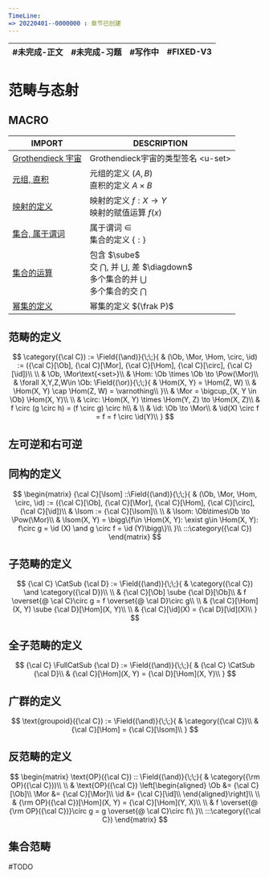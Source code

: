 ```yaml
---
TimeLine: 
=> 20220401--0000000 : 章节已创建
---
```

| #未完成-正文 | #未完成-习题 | #写作中 | #FIXED-V3 | 
| ------------ | ------------ | ------- | ------- |

# 范畴与态射

## MACRO

| IMPORT                                                       | DESCRIPTION                                                                                                                |
| ------------------------------------------------------------ | -------------------------------------------------------------------------------------------------------------------------- |
| [Grothendieck 宇宙](模型-ZFC公理系统.md#Grothendieck%20宇宙) | Grothendieck宇宙的类型签名 $\text{<u-set>}$                                                                                |
| [元组, 直积](模型-ZFC公理系统.md#元组%20直积)                | 元组的定义 $(A,B)$ <br /> 直积的定义 $A \times B$                                                                          |
| [映射的定义](模型-ZFC公理系统.md#映射的定义)                 | 映射的定义 $f:X\to Y$  <br /> 映射的赋值运算 $f(x)$                                                                        |
| [集合, 属于谓词](模型-ZFC公理系统.md#集合%20属于谓词)        | 属于谓词 $\in$ <br /> 集合的定义 $\{:\}$                                                                                   |
| [集合的运算](模型-ZFC公理系统.md#集合的运算)                 | 包含 $\sube$ <br /> 交 $\bigcap$, 并 $\bigcup$, 差 $\diagdown$ <br /> 多个集合的并 $\bigcup$ <br /> 多个集合的交 $\bigcap$ |
| [幂集的定义](模型-ZFC公理系统.md#幂集的定义)                 | 幂集的定义 ${\frak P}$                                                                                                     |


## 范畴的定义

$$
\category({\cal C}) := 
\Field{(\and)}{\;\;}{
    & (\Ob, \Mor, \Hom, \circ, \id) 
        := ({\cal C}[\Ob], {\cal C}[\Mor], {\cal C}[\Hom], 
            {\cal C}[\circ], {\cal C}[\id])\\
    \\
    & \Ob, \Mor\text{<set>}\\
    & \Hom: \Ob \times \Ob  \to \Pow(\Mor)\\
    & \forall X,Y,Z,W\in \Ob:
    \Field{(\or)}{\;\;}{
        & \Hom(X, Y) = \Hom(Z, W) \\
        & \Hom(X, Y) \cap \Hom(Z, W) = \varnothing\\
    }\\
    & \Mor = \bigcup_{X, Y \in \Ob} \Hom(X, Y)\\
    \\
    & \circ: \Hom(X, Y) \times \Hom(Y, Z) \to \Hom(X, Z)\\
    & f \circ (g \circ h) = (f \circ g) \circ h\\
    & \\
    & \id: \Ob \to \Mor\\
    & \id(X) \circ f = f = f \circ \id(Y)\\
}
$$

## 左可逆和右可逆

$$
$$

## 同构的定义

$$
\begin{matrix}
{\cal C}[\Isom]
::\Field{(\and)}{\;\;}{
    & (\Ob, \Mor, \Hom, \circ, \id) 
        := ({\cal C}[\Ob], {\cal C}[\Mor], {\cal C}[\Hom], 
            {\cal C}[\circ], {\cal C}[\id])\\
    & \Isom := {\cal C}[\Isom]\\
    \\
    & \Isom: \Ob\times\Ob \to \Pow(\Mor)\\
    & \Isom(X, Y) = \bigg\{f\in \Hom(X, Y): \exist g\in \Hom(X, Y): f\circ g = \id (X) \and g \circ f = \id (Y)\bigg\}\\
}\\
:::\category({\cal C})
\end{matrix}
$$

## 子范畴的定义

$$
{\cal C} \CatSub {\cal D}
:= \Field{(\and)}{\;\;}{
    & \category({\cal C}) \and \category({\cal D})\\
    \\
    & {\cal C}[\Ob] \sube {\cal D}[\Ob]\\
    & f \overset{@ \cal C}\circ g = f \overset{@ \cal D}\circ g\\
    \\
    & {\cal C}[\Hom](X, Y) \sube {\cal D}[\Hom](X, Y)\\
    \\
    & {\cal C}[\id](X) = {\cal D}[\id](X)\\
}
$$

## 全子范畴的定义

$$
{\cal C} \FullCatSub {\cal D}
:= \Field{(\and)}{\;\;}{
    & {\cal C} \CatSub {\cal D}\\
    & {\cal C}[\Hom](X, Y) = {\cal D}[\Hom](X, Y)\\
}
$$

## 广群的定义

$$
\text{groupoid}({\cal C}) 
:= \Field{(\and)}{\;\;}{
    & \category({\cal C})\\
    & {\cal C}[\Hom] = {\cal C}[\Isom]\\
}
$$

## 反范畴的定义

$$
\begin{matrix}
\text{OP}({\cal C}) :: \Field{(\and)}{\;\;}{
    & \category({\rm OP}({\cal C}))\\
    \\
    & \text{OP}({\cal C}) \left[\begin{aligned}
        \Ob &= {\cal C}[\Ob]\\
        \Mor &= {\cal C}[\Mor]\\
        \id &= {\cal C}[\id]\\
    \end{aligned}\right]\\
    \\
    & {\rm OP}({\cal C})[\Hom](X, Y) = {\cal C}[\Hom](Y, X)\\
    \\
    & f \overset{@ {\rm OP}({\cal C})}\circ g = g \overset{@ \cal C}\circ f\\
}\\
:::\category({\cal C})
\end{matrix}
$$

## 集合范畴

#TODO